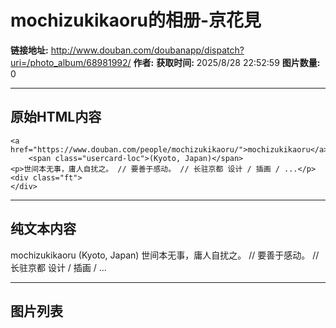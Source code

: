 # mochizukikaoru的相册-京花見

**链接地址:** http://www.douban.com/doubanapp/dispatch?uri=/photo_album/68981992/
**作者:** 
**获取时间:** 2025/8/28 22:52:59
**图片数量:** 0

---

## 原始HTML内容


    <a href="https://www.douban.com/people/mochizukikaoru/">mochizukikaoru</a>
        <span class="usercard-loc">(Kyoto, Japan)</span>
    <p>世间本无事，庸人自扰之。 // 要善于感动。 // 长驻京都 设计 / 插画 / ...</p>
    <div class="ft">
    </div>
  

---

## 纯文本内容

mochizukikaoru
        (Kyoto, Japan)
    世间本无事，庸人自扰之。 // 要善于感动。 // 长驻京都 设计 / 插画 / ...

---

## 图片列表



